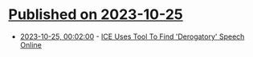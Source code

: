 # [Published on 2023-10-25](index.md)

* [2023-10-25, 00:02:00](https://developers.slashdot.org/story/23/10/24/2149259/ice-uses-tool-to-find-derogatory-speech-online?utm_source=rss1.0mainlinkanon&utm_medium=feed) - [ICE Uses Tool To Find 'Derogatory' Speech Online](https://developers.slashdot.org/story/23/10/24/2149259/ice-uses-tool-to-find-derogatory-speech-online?utm_source=rss1.0mainlinkanon&utm_medium=feed)
